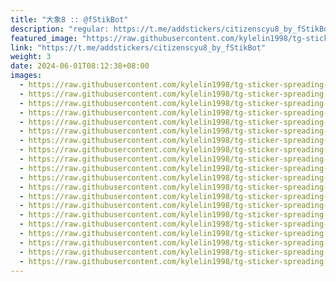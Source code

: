 ```yaml
---
title: "大象8 :: @fStikBot"
description: "regular: https://t.me/addstickers/citizenscyu8_by_fStikBot"
featured_image: "https://raw.githubusercontent.com/kylelin1998/tg-sticker-spreading-worldwide-images/main/img/ac01cbd5-4d85-4c75-b0e9-bb0934300790.jpg"
link: "https://t.me/addstickers/citizenscyu8_by_fStikBot"
weight: 3
date: 2024-06-01T08:12:38+08:00
images:
  - https://raw.githubusercontent.com/kylelin1998/tg-sticker-spreading-worldwide-images/main/img/ac01cbd5-4d85-4c75-b0e9-bb0934300790.jpg
  - https://raw.githubusercontent.com/kylelin1998/tg-sticker-spreading-worldwide-images/main/img/07e22528-f97a-4eef-af04-ca5a2c0e761c.jpg
  - https://raw.githubusercontent.com/kylelin1998/tg-sticker-spreading-worldwide-images/main/img/199fc8f9-5fe1-4817-9c3f-842510ca3c53.jpg
  - https://raw.githubusercontent.com/kylelin1998/tg-sticker-spreading-worldwide-images/main/img/efb8b1f0-b4fa-4d42-913c-bceecb41e915.jpg
  - https://raw.githubusercontent.com/kylelin1998/tg-sticker-spreading-worldwide-images/main/img/91bb326c-d1a2-44c1-9c9e-2dd229187398.jpg
  - https://raw.githubusercontent.com/kylelin1998/tg-sticker-spreading-worldwide-images/main/img/a9cb36f4-52ce-4fe0-84ae-ddffc8324242.jpg
  - https://raw.githubusercontent.com/kylelin1998/tg-sticker-spreading-worldwide-images/main/img/511c865a-7d15-4b0e-ac8f-a5e098ed878a.jpg
  - https://raw.githubusercontent.com/kylelin1998/tg-sticker-spreading-worldwide-images/main/img/e49421ce-a85a-42c8-b2c9-047721cb8f8f.jpg
  - https://raw.githubusercontent.com/kylelin1998/tg-sticker-spreading-worldwide-images/main/img/59ad9c39-ab0a-497c-ab75-351175202684.jpg
  - https://raw.githubusercontent.com/kylelin1998/tg-sticker-spreading-worldwide-images/main/img/0ecd0fa0-35c7-4eef-8907-a44e1d6589e3.jpg
  - https://raw.githubusercontent.com/kylelin1998/tg-sticker-spreading-worldwide-images/main/img/4c285d9d-5ef6-48ad-994f-5d06f6fc8984.jpg
  - https://raw.githubusercontent.com/kylelin1998/tg-sticker-spreading-worldwide-images/main/img/0989e236-fbc3-41db-b4bd-0b68b7eb9c0f.jpg
  - https://raw.githubusercontent.com/kylelin1998/tg-sticker-spreading-worldwide-images/main/img/66af1f3f-c110-4256-9dbd-f865dcfeef52.jpg
  - https://raw.githubusercontent.com/kylelin1998/tg-sticker-spreading-worldwide-images/main/img/ad681d95-b7f1-4d2f-9faf-c391c3c3b154.jpg
  - https://raw.githubusercontent.com/kylelin1998/tg-sticker-spreading-worldwide-images/main/img/0c0e3c4d-fdc5-44fe-a4d8-fa9b677d97b2.jpg
  - https://raw.githubusercontent.com/kylelin1998/tg-sticker-spreading-worldwide-images/main/img/c917619e-b0ea-4167-8844-4297b3a7c8b7.jpg
  - https://raw.githubusercontent.com/kylelin1998/tg-sticker-spreading-worldwide-images/main/img/16e2ab80-d675-4c20-a5ee-107bc7e83987.jpg
  - https://raw.githubusercontent.com/kylelin1998/tg-sticker-spreading-worldwide-images/main/img/4068418f-7e47-497b-9f85-fc928006c114.jpg
  - https://raw.githubusercontent.com/kylelin1998/tg-sticker-spreading-worldwide-images/main/img/c456b681-da80-42b6-883e-c2ec781e409c.jpg
  - https://raw.githubusercontent.com/kylelin1998/tg-sticker-spreading-worldwide-images/main/img/50ca7c69-8098-4b19-b565-d184cc39ba18.jpg
---
```

